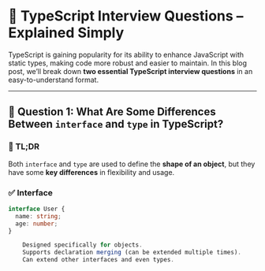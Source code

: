 # 🎯 TypeScript Interview Questions – Explained Simply

TypeScript is gaining popularity for its ability to enhance JavaScript with static types, making code more robust and easier to maintain. In this blog post, we’ll break down **two essential TypeScript interview questions** in an easy-to-understand format.

---

## 📘 Question 1: What Are Some Differences Between `interface` and `type` in TypeScript?

### 🧠 TL;DR
Both `interface` and `type` are used to define the **shape of an object**, but they have some **key differences** in flexibility and usage.

### ✅ Interface
```ts
interface User {
  name: string;
  age: number;
}

    Designed specifically for objects.
    Supports declaration merging (can be extended multiple times).
    Can extend other interfaces and even types.
